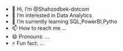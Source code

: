 - 👋 Hi, I’m @Shahzodbek-dotcom
- 👀 I’m interested in Data Analytics
- 🌱 I’m currently learning SQL,PowerBI,Pytho
- 📫 How to reach me ...
- 😄 Pronouns: ...
- ⚡ Fun fact: ...

<!---
Shahzodbek-dotcom/Shahzodbek-dotcom is a ✨ special ✨ repository because its `README.md` (this file) appears on your GitHub profile.
You can click the Preview link to take a look at your changes.
--->
